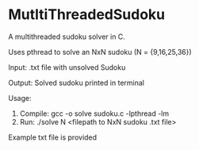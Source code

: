 # MutltiThreadedSudoku
A multithreaded sudoku solver in C.

Uses pthread to solve an NxN sudoku (N = {9,16,25,36})

Input: .txt file with unsolved Sudoku

Output: Solved sudoku printed in terminal

Usage: 
1. Compile: gcc -o solve sudoku.c -lpthread -lm
2. Run: ./solve N <filepath to NxN sudoku .txt file>
  
Example txt file is provided
